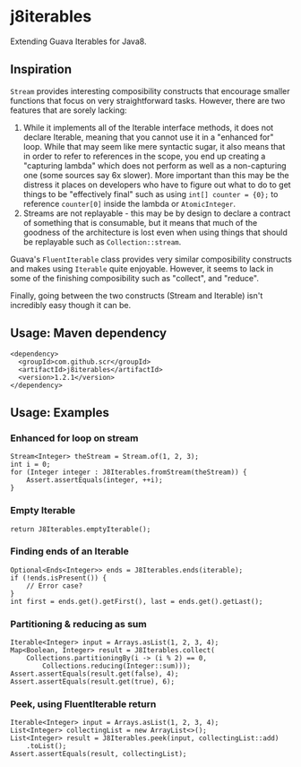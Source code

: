 # j8iterables
Extending Guava Iterables for Java8.

## Inspiration
`Stream` provides interesting composibility constructs that encourage smaller functions that focus on very straightforward tasks.  However, there are two features that are sorely lacking:

1. While it implements all of the Iterable interface methods, it does not declare Iterable, meaning that you cannot use it in a "enhanced for" loop.  While that may seem like mere syntactic sugar, it also means that in order to refer to references in the scope, you end up creating a "capturing lambda" which does not perform as well as a non-capturing one (some sources say 6x slower).  More important than this may be the distress it places on developers who have to figure out what to do to get things to be "effectively final" such as using `int[] counter = {0};` to reference `counter[0]` inside the lambda or `AtomicInteger`.
2. Streams are not replayable - this may be by design to declare a contract of something that is consumable, but it means that much of the goodness of the architecture is lost even when using things that should be replayable such as `Collection::stream`.

Guava's `FluentIterable` class provides very similar composibility constructs and makes using `Iterable` quite enjoyable.  However, it seems to lack in some of the finishing composibility such as "collect", and "reduce".

Finally, going between the two constructs (Stream and Iterable) isn't incredibly easy though it can be.

## Usage: Maven dependency
```
<dependency>
  <groupId>com.github.scr</groupId>
  <artifactId>j8iterables</artifactId>
  <version>1.2.1</version>
</dependency>
```

## Usage: Examples

### Enhanced for loop on stream
```
Stream<Integer> theStream = Stream.of(1, 2, 3);
int i = 0;
for (Integer integer : J8Iterables.fromStream(theStream)) {
    Assert.assertEquals(integer, ++i);
}
```

### Empty Iterable
```
return J8Iterables.emptyIterable();
```

### Finding ends of an Iterable
```
Optional<Ends<Integer>> ends = J8Iterables.ends(iterable);
if (!ends.isPresent()) {
    // Error case?
}
int first = ends.get().getFirst(), last = ends.get().getLast();
```

### Partitioning & reducing as sum
```
Iterable<Integer> input = Arrays.asList(1, 2, 3, 4);
Map<Boolean, Integer> result = J8Iterables.collect(
    Collections.partitioningBy(i -> (i % 2) == 0, 
        Collections.reducing(Integer::sum)));
Assert.assertEquals(result.get(false), 4);
Assert.assertEquals(result.get(true), 6);
```

### Peek, using FluentIterable return
```
Iterable<Integer> input = Arrays.asList(1, 2, 3, 4);
List<Integer> collectingList = new ArrayList<>();
List<Integer> result = J8Iterables.peek(input, collectingList::add)
    .toList();
Assert.assertEquals(result, collectingList);
```
